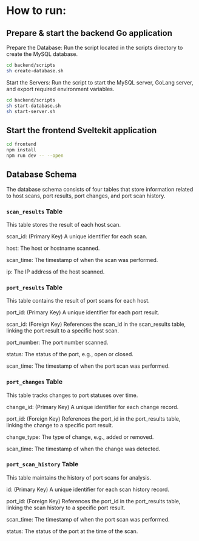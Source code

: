 

# How to run:
## Prepare & start the backend Go application
Prepare the Database: Run the script located in the scripts directory to create the MySQL database.

```bash
cd backend/scripts
sh create-database.sh
```
Start the Servers: Run the script to start the MySQL server, GoLang server, and export required environment variables.

```bash
cd backend/scripts
sh start-database.sh
sh start-server.sh
```

## Start the frontend Sveltekit application
```bash
cd frontend
npm install
npm run dev -- --open
```


## Database Schema
The database schema consists of four tables that store information related to host scans, port results, port changes, and port scan history.

### `scan_results` Table
This table stores the result of each host scan.

scan_id: (Primary Key) A unique identifier for each scan.

host: The host or hostname scanned.

scan_time: The timestamp of when the scan was performed.

ip: The IP address of the host scanned.

### `port_results` Table

This table contains the result of port scans for each host.

port_id: (Primary Key) A unique identifier for each port result.

scan_id: (Foreign Key) References the scan_id in the scan_results table, linking the port result to a specific host scan.

port_number: The port number scanned.

status: The status of the port, e.g., open or closed.

scan_time: The timestamp of when the port scan was performed.

### `port_changes` Table
This table tracks changes to port statuses over time.

change_id: (Primary Key) A unique identifier for each change record.

port_id: (Foreign Key) References the port_id in the port_results table, linking the change to a specific port result.

change_type: The type of change, e.g., added or removed.

scan_time: The timestamp of when the change was detected.

### `port_scan_history` Table
This table maintains the history of port scans for analysis.

id: (Primary Key) A unique identifier for each scan history record.

port_id: (Foreign Key) References the port_id in the port_results table, linking the scan history to a specific port result.

scan_time: The timestamp of when the port scan was performed.

status: The status of the port at the time of the scan.